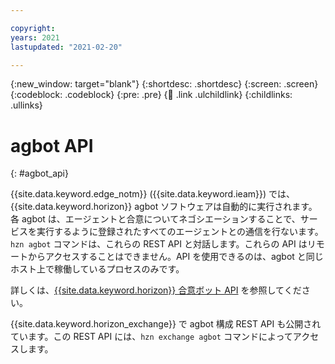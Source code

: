 ```yaml
---

copyright:
years: 2021
lastupdated: "2021-02-20"

---
```


{:new_window: target="blank"}
{:shortdesc: .shortdesc}
{:screen: .screen}
{:codeblock: .codeblock}
{:pre: .pre}
{:child: .link .ulchildlink}
{:childlinks: .ullinks}

# agbot API
{: #agbot_api}

{{site.data.keyword.edge_notm}} ({{site.data.keyword.ieam}}) では、{{site.data.keyword.horizon}} agbot ソフトウェアは自動的に実行されます。 各 agbot は、エージェントと合意についてネゴシエーションすることで、サービスを実行するように登録されたすべてのエージェントとの通信を行ないます。`hzn agbot` コマンドは、これらの REST API と対話します。これらの API はリモートからアクセスすることはできません。API を使用できるのは、agbot と同じホスト上で稼働しているプロセスのみです。

詳しくは、[{{site.data.keyword.horizon}} 合意ボット API](https://github.com/open-horizon/anax/blob/master/docs/agreement_bot_api.md) を参照してください。

{{site.data.keyword.horizon_exchange}} で agbot 構成 REST API も公開されています。この REST API には、`hzn exchange agbot` コマンドによってアクセスします。
